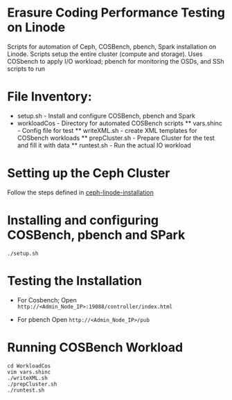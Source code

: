 # Erasure Coding Performance Testing on Linode

Scripts for automation of Ceph, COSBench, pbench, Spark installation on Linode.
Scripts setup the entire cluster (compute and storage).
Uses COSbench to apply I/O workload; pbench for monitoring the OSDs, and SSh scripts to run 

# File Inventory:
  * setup.sh - Install and configure COSBench, pbench and Spark
  * workloadCos - Directory for automated COSBench scripts
    ** vars.shinc - Config file for test
    ** writeXML.sh - create XML templates for COSbench workloads
    ** prepCluster.sh - Prepare Cluster for the test and fill it with data
    ** runtest.sh - Run the actual IO workload

# Setting up the Ceph Cluster
  Follow the steps defined in [ceph-linode-installation](EC-linode/ceph-linode-installation.md)
 
# Installing and configuring COSBench, pbench and SPark
 ```
 ./setup.sh
 ```

# Testing the Installation
* For Cosbench;
 Open ``http://<Admin_Node_IP>:19088/controller/index.html``
 
 * For pbench
 Open ``http://<Admin_Node_IP>/pub``

# Running COSBench Workload
 
 ```
 cd WorkloadCos
 vim vars.shinc
 ./writeXML.sh
 ./prepCluster.sh
 ./runtest.sh
 ```
 

